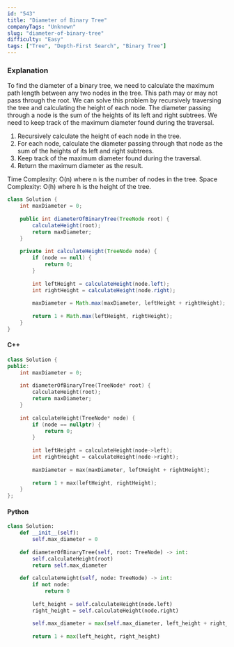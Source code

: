```yaml
---
id: "543"
title: "Diameter of Binary Tree"
companyTags: "Unknown"
slug: "diameter-of-binary-tree"
difficulty: "Easy"
tags: ["Tree", "Depth-First Search", "Binary Tree"]
---
```


### Explanation
To find the diameter of a binary tree, we need to calculate the maximum path length between any two nodes in the tree. This path may or may not pass through the root. We can solve this problem by recursively traversing the tree and calculating the height of each node. The diameter passing through a node is the sum of the heights of its left and right subtrees. We need to keep track of the maximum diameter found during the traversal.

1. Recursively calculate the height of each node in the tree.
2. For each node, calculate the diameter passing through that node as the sum of the heights of its left and right subtrees.
3. Keep track of the maximum diameter found during the traversal.
4. Return the maximum diameter as the result.

Time Complexity: O(n) where n is the number of nodes in the tree.
Space Complexity: O(h) where h is the height of the tree.

```java
class Solution {
    int maxDiameter = 0;
    
    public int diameterOfBinaryTree(TreeNode root) {
        calculateHeight(root);
        return maxDiameter;
    }
    
    private int calculateHeight(TreeNode node) {
        if (node == null) {
            return 0;
        }
        
        int leftHeight = calculateHeight(node.left);
        int rightHeight = calculateHeight(node.right);
        
        maxDiameter = Math.max(maxDiameter, leftHeight + rightHeight);
        
        return 1 + Math.max(leftHeight, rightHeight);
    }
}
```

#### C++
```cpp
class Solution {
public:
    int maxDiameter = 0;
    
    int diameterOfBinaryTree(TreeNode* root) {
        calculateHeight(root);
        return maxDiameter;
    }
    
    int calculateHeight(TreeNode* node) {
        if (node == nullptr) {
            return 0;
        }
        
        int leftHeight = calculateHeight(node->left);
        int rightHeight = calculateHeight(node->right);
        
        maxDiameter = max(maxDiameter, leftHeight + rightHeight);
        
        return 1 + max(leftHeight, rightHeight);
    }
};
```

#### Python
```python
class Solution:
    def __init__(self):
        self.max_diameter = 0
        
    def diameterOfBinaryTree(self, root: TreeNode) -> int:
        self.calculateHeight(root)
        return self.max_diameter
    
    def calculateHeight(self, node: TreeNode) -> int:
        if not node:
            return 0
        
        left_height = self.calculateHeight(node.left)
        right_height = self.calculateHeight(node.right)
        
        self.max_diameter = max(self.max_diameter, left_height + right_height)
        
        return 1 + max(left_height, right_height)
```